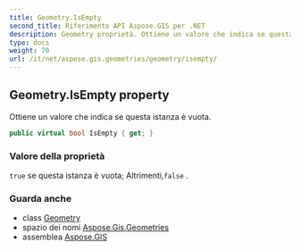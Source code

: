 ```yaml
---
title: Geometry.IsEmpty
second_title: Riferimento API Aspose.GIS per .NET
description: Geometry proprietà. Ottiene un valore che indica se questa istanza è vuota.
type: docs
weight: 70
url: /it/net/aspose.gis.geometries/geometry/isempty/
---
```

## Geometry.IsEmpty property

Ottiene un valore che indica se questa istanza è vuota.

```csharp
public virtual bool IsEmpty { get; }
```

### Valore della proprietà

`true` se questa istanza è vuota; Altrimenti,`false` .

### Guarda anche

* class [Geometry](../)
* spazio dei nomi [Aspose.Gis.Geometries](../../geometry/)
* assemblea [Aspose.GIS](../../../)


